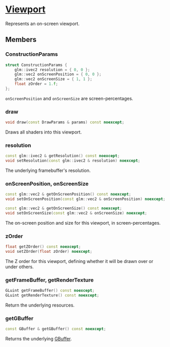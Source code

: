 # [Viewport](Viewport.hpp)

Represents an on-screen viewport.

## Members

### ConstructionParams

```cpp
struct ConstructionParams {
	glm::ivec2 resolution = { 0, 0 };
	glm::vec2 onScreenPosition = { 0, 0 };
	glm::vec2 onScreenSize = { 1, 1 };
	float zOrder = 1.f;
};
```

`onScreenPosition` and `onScreenSize` are screen-percentages.

### draw

```cpp
void draw(const DrawParams & params) const noexcept;
```

Draws all shaders into this viewport.

### resolution

```cpp
const glm::ivec2 & getResolution() const noexcept;
void setResolution(const glm::ivec2 & resolution) noexcept;
```

The underlying framebuffer's resolution.

### onScreenPosition, onScreenSize

```cpp
const glm::vec2 & getOnScreenPosition() const noexcept;
void setOnScreenPosition(const glm::vec2 & onScreenPosition) noexcept;

const glm::vec2 & getOnScreenSize() const noexcept;
void setOnScreenSize(const glm::vec2 & onScreenSize) noexcept;
```

The on-screen position and size for this viewport, in screen-percentages.

### zOrder

```cpp
float getZOrder() const noexcept;
void setZOrder(float zOrder) noexcept;
```

The Z order for this viewport, defining whether it will be drawn over or under others.

### getFrameBuffer, getRenderTexture

```cpp
GLuint getFrameBuffer() const noexcept;
GLuint getRenderTexture() const noexcept;
```

Return the underlying resources.

### getGBuffer

```cpp
const GBuffer & getGBuffer() const noexcept;
```

Returns the underlying [GBuffer](GBuffer.md).